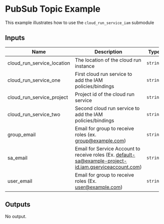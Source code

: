 # PubSub Topic Example

This example illustrates how to use the `cloud_run_service_iam` submodule

<!-- BEGINNING OF PRE-COMMIT-TERRAFORM DOCS HOOK -->
## Inputs

| Name | Description | Type | Default | Required |
|------|-------------|------|---------|:--------:|
| cloud\_run\_service\_location | The location of the cloud run instance | `string` | n/a | yes |
| cloud\_run\_service\_one | First cloud run service to add the IAM policies/bindings | `string` | n/a | yes |
| cloud\_run\_service\_project | Project id of the cloud run service | `string` | n/a | yes |
| cloud\_run\_service\_two | Second cloud run service to add the IAM policies/bindings | `string` | n/a | yes |
| group\_email | Email for group to receive roles (ex. group@example.com) | `string` | n/a | yes |
| sa\_email | Email for Service Account to receive roles (Ex. default-sa@example-project-id.iam.gserviceaccount.com) | `string` | n/a | yes |
| user\_email | Email for group to receive roles (Ex. user@example.com) | `string` | n/a | yes |

## Outputs

No output.

<!-- END OF PRE-COMMIT-TERRAFORM DOCS HOOK -->
